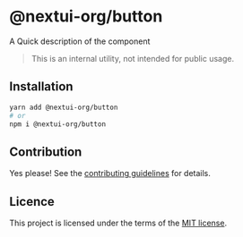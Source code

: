 # @nextui-org/button

A Quick description of the component

> This is an internal utility, not intended for public usage.

## Installation

```sh
yarn add @nextui-org/button
# or
npm i @nextui-org/button
```

## Contribution

Yes please! See the
[contributing guidelines](https://github.com/nextui-org/nextui/blob/master/CONTRIBUTING.md)
for details.

## Licence

This project is licensed under the terms of the
[MIT license](https://github.com/nextui-org/nextui/blob/master/LICENSE).